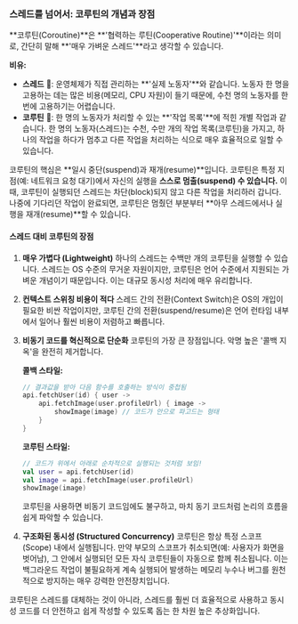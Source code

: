 ### 스레드를 넘어서: 코루틴의 개념과 장점

\*\*코루틴(Coroutine)\*\*은 \*\*'협력하는 루틴(Cooperative Routine)'\*\*이라는 의미로, 간단히 말해 \*\*'매우 가벼운 스레드'\*\*라고 생각할 수 있습니다.

**비유:**

  * **스레드** 👷: 운영체제가 직접 관리하는 \*\*'실제 노동자'\*\*와 같습니다. 노동자 한 명을 고용하는 데는 많은 비용(메모리, CPU 자원)이 들기 때문에, 수천 명의 노동자를 한 번에 고용하기는 어렵습니다.
  * **코루틴** 📝: 한 명의 노동자가 처리할 수 있는 \*\*'작업 목록'\*\*에 적힌 개별 작업과 같습니다. 한 명의 노동자(스레드)는 수천, 수만 개의 작업 목록(코루틴)을 가지고, 하나의 작업을 하다가 멈추고 다른 작업을 처리하는 식으로 매우 효율적으로 일할 수 있습니다.

코루틴의 핵심은 \*\*일시 중단(suspend)과 재개(resume)\*\*입니다. 코루틴은 특정 지점(예: 네트워크 요청 대기)에서 자신의 실행을 **스스로 멈출(suspend) 수 있습니다.** 이때, 코루틴이 실행되던 스레드는 차단(block)되지 않고 다른 작업을 처리하러 갑니다. 나중에 기다리던 작업이 완료되면, 코루틴은 멈췄던 부분부터 \*\*아무 스레드에서나 실행을 재개(resume)\*\*할 수 있습니다.

#### 스레드 대비 코루틴의 장점

1.  **매우 가볍다 (Lightweight)**
    하나의 스레드는 수백만 개의 코루틴을 실행할 수 있습니다. 스레드는 OS 수준의 무거운 자원이지만, 코루틴은 언어 수준에서 지원되는 가벼운 개념이기 때문입니다. 이는 대규모 동시성 처리에 매우 유리합니다.

2.  **컨텍스트 스위칭 비용이 적다**
    스레드 간의 전환(Context Switch)은 OS의 개입이 필요한 비싼 작업이지만, 코루틴 간의 전환(suspend/resume)은 언어 런타임 내부에서 일어나 훨씬 비용이 저렴하고 빠릅니다.

3.  **비동기 코드를 혁신적으로 단순화**
    코루틴의 가장 큰 장점입니다. 악명 높은 '콜백 지옥'을 완전히 제거합니다.

    **콜백 스타일:**

    ```kotlin
    // 결과값을 받아 다음 함수를 호출하는 방식이 중첩됨
    api.fetchUser(id) { user ->
        api.fetchImage(user.profileUrl) { image ->
            showImage(image) // 코드가 안으로 파고드는 형태
        }
    }
    ```

    **코루틴 스타일:**

    ```kotlin
    // 코드가 위에서 아래로 순차적으로 실행되는 것처럼 보임!
    val user = api.fetchUser(id)
    val image = api.fetchImage(user.profileUrl)
    showImage(image)
    ```

    코루틴을 사용하면 비동기 코드임에도 불구하고, 마치 동기 코드처럼 논리의 흐름을 쉽게 파악할 수 있습니다.

4.  **구조화된 동시성 (Structured Concurrency)**
    코루틴은 항상 특정 스코프(Scope) 내에서 실행됩니다. 만약 부모의 스코프가 취소되면(예: 사용자가 화면을 벗어남), 그 안에서 실행되던 모든 자식 코루틴들이 자동으로 함께 취소됩니다. 이는 백그라운드 작업이 불필요하게 계속 실행되어 발생하는 메모리 누수나 버그를 원천적으로 방지하는 매우 강력한 안전장치입니다.

코루틴은 스레드를 대체하는 것이 아니라, 스레드를 훨씬 더 효율적으로 사용하고 동시성 코드를 더 안전하고 쉽게 작성할 수 있도록 돕는 한 차원 높은 추상화입니다.